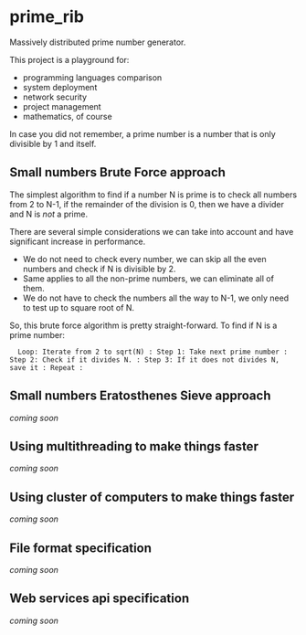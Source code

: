 # prime_rib

Massively distributed prime number generator.

This project is a playground for:

* programming languages comparison
* system deployment
* network security
* project management
* mathematics, of course

In case you did not remember, a prime number is a number that
 is only divisible by 1 and itself.


## Small numbers Brute Force approach

The simplest algorithm to find if a number N is prime is to check all
 numbers from 2 to N-1, if the remainder of the division is 0, then we
  have a divider and N is _not_ a prime.

There are several simple considerations we can take into account and have
 significant increase in performance.
 
* We do not need to check every number, we can skip all the even numbers
 and check if N is divisible by 2.
* Same applies to all the non-prime numbers, we can eliminate all of them.
* We do not have to check the numbers all the way to N-1, we only need to
 test up to square root of N.

So, this brute force algorithm is pretty straight-forward. To find if
 N is a prime number:
 
`	Loop: Iterate from 2 to sqrt(N) :
	  Step 1: Take next prime number :
	  Step 2: Check if it divides N. :
	  Step 3: If it does not divides N, save it :
	Repeat :
`

## Small numbers Eratosthenes Sieve approach


*coming soon*

## Using multithreading to make things faster

*coming soon*

## Using cluster of computers to make things faster

*coming soon*

## File format specification

*coming soon*

## Web services api specification

*coming soon*

